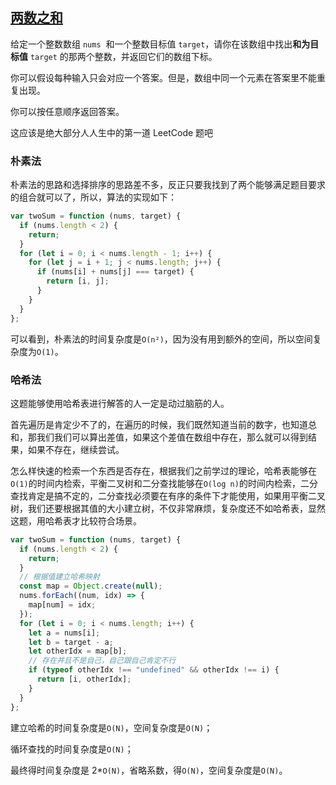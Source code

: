## [两数之和](https://leetcode.cn/problems/two-sum/)

给定一个整数数组 `nums`  和一个整数目标值 `target`，请你在该数组中找出**和为目标值** `target` 的那两个整数，并返回它们的数组下标。

你可以假设每种输入只会对应一个答案。但是，数组中同一个元素在答案里不能重复出现。

你可以按任意顺序返回答案。

这应该是绝大部分人人生中的第一道 LeetCode 题吧

### 朴素法

朴素法的思路和选择排序的思路差不多，反正只要我找到了两个能够满足题目要求的组合就可以了，所以，算法的实现如下：

```js
var twoSum = function (nums, target) {
  if (nums.length < 2) {
    return;
  }
  for (let i = 0; i < nums.length - 1; i++) {
    for (let j = i + 1; j < nums.length; j++) {
      if (nums[i] + nums[j] === target) {
        return [i, j];
      }
    }
  }
};
```

可以看到，朴素法的时间复杂度是`O(n²)`，因为没有用到额外的空间，所以空间复杂度为`O(1)`。

### 哈希法

这题能够使用哈希表进行解答的人一定是动过脑筋的人。

首先遍历是肯定少不了的，在遍历的时候，我们既然知道当前的数字，也知道总和，那我们我们可以算出差值，如果这个差值在数组中存在，那么就可以得到结果，如果不存在，继续尝试。

怎么样快速的检索一个东西是否存在，根据我们之前学过的理论，哈希表能够在`O(1)`的时间内检索，平衡二叉树和二分查找能够在`O(log n)`的时间内检索，二分查找肯定是搞不定的，二分查找必须要在有序的条件下才能使用，如果用平衡二叉树，我们还要根据其值的大小建立树，不仅非常麻烦，复杂度还不如哈希表，显然这题，用哈希表才比较符合场景。

```js
var twoSum = function (nums, target) {
  if (nums.length < 2) {
    return;
  }
  // 根据值建立哈希映射
  const map = Object.create(null);
  nums.forEach((num, idx) => {
    map[num] = idx;
  });
  for (let i = 0; i < nums.length; i++) {
    let a = nums[i];
    let b = target - a;
    let otherIdx = map[b];
    // 存在并且不是自己，自己跟自己肯定不行
    if (typeof otherIdx !== "undefined" && otherIdx !== i) {
      return [i, otherIdx];
    }
  }
};
```

建立哈希的时间复杂度是`O(N)`，空间复杂度是`O(N)`；

循环查找的时间复杂度是`O(N)`；

最终得时间复杂度是 2\*`O(N)`，省略系数，得`O(N)`，空间复杂度是`O(N)`。
